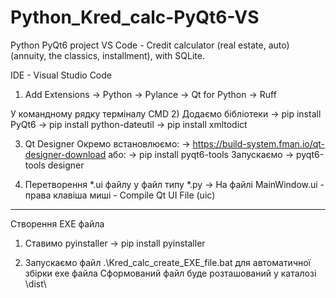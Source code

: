 # Python_Kred_calc-PyQt6-VS
Python PyQt6 project VS Code - Credit calculator (real estate, auto) (annuity, the classics, installment), with SQLite.

IDE - Visual Studio Code

1) Add Extensions
-> Python
-> Pylance
-> Qt for Python
-> Ruff

У командному рядку терміналу CMD
2) Додаємо бібліотеки
-> pip install PyQt6
-> pip install python-dateutil
-> pip install xmltodict

3) Qt Designer
Окремо встановлюємо:
-> https://build-system.fman.io/qt-designer-download
або:
-> pip install pyqt6-tools
   Запускаємо -> pyqt6-tools designer

4) Перетворення *.ui файлу у файл типу *.py
-> На файлі MainWindow.ui - права клавіша миші - Compile Qt UI File (uic)

---------------------------------------------------
Створення EXE файла
1) Ставимо pyinstaller
-> pip install pyinstaller

2) Запускаємо файл .\Kred_calc_create_EXE_file.bat для автоматичної збірки exe файла
Сформований файл буде розташований у каталозі \dist\